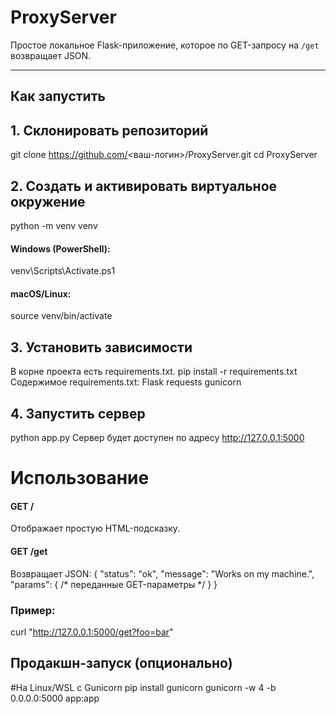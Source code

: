 # ProxyServer

Простое локальное Flask-приложение, которое по GET-запросу на `/get` возвращает JSON.

---

## Как запустить
## 1. Склонировать репозиторий  
git clone https://github.com/<ваш-логин>/ProxyServer.git
cd ProxyServer

## 2. Создать и активировать виртуальное окружение
python -m venv venv
#### Windows (PowerShell):
venv\Scripts\Activate.ps1
#### macOS/Linux:
source venv/bin/activate

## 3. Установить зависимости
В корне проекта есть requirements.txt.
pip install -r requirements.txt
  Содержимое requirements.txt:
  Flask
  requests
  gunicorn

## 4. Запустить сервер
python app.py
Сервер будет доступен по адресу http://127.0.0.1:5000

# Использование
#### GET /
Отображает простую HTML-подсказку.
#### GET /get
Возвращает JSON:
{
  "status": "ok",
  "message": "Works on my machine.",
  "params": { /* переданные GET-параметры */ }
}
### Пример:
curl "http://127.0.0.1:5000/get?foo=bar"

## Продакшн-запуск (опционально)
#На Linux/WSL с Gunicorn
pip install gunicorn
gunicorn -w 4 -b 0.0.0.0:5000 app:app
